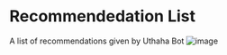 # Recommendedation List
A list of recommendations given by Uthaha Bot 
![image](https://img.shields.io/badge/Utaha%20Bot-Open%20in%20Telegram-red)

